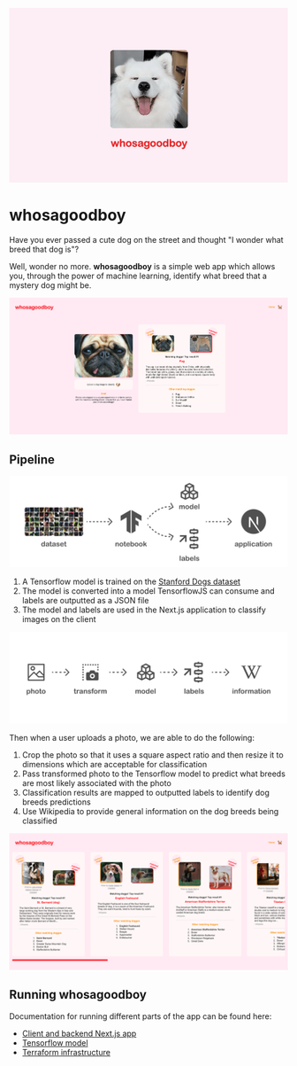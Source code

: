 ![Loading](https://github.com/ryanachten/whosagoodboy/raw/main/docs/wagb_loading.gif?raw=true)

# whosagoodboy

Have you ever passed a cute dog on the street and thought "I wonder what breed that dog is"?

Well, wonder no more. **whosagoodboy** is a simple web app which allows you, through the power of machine learning, identify what breed that a mystery dog might be.

![Upload](https://github.com/ryanachten/whosagoodboy/raw/main/docs/wagb_desktop_upload.png?raw=true)

## Pipeline

![Pipeline](https://github.com/ryanachten/whosagoodboy/raw/main/docs/wagb_pipeline.png?raw=true)

1. A Tensorflow model is trained on the [Stanford Dogs dataset](http://vision.stanford.edu/aditya86/ImageNetDogs/)
2. The model is converted into a model TensorflowJS can consume and labels are outputted as a JSON file
3. The model and labels are used in the Next.js application to classify images on the client

![Upload](https://github.com/ryanachten/whosagoodboy/raw/main/docs/wagb_upload.png?raw=true)

Then when a user uploads a photo, we are able to do the following:

1. Crop the photo so that it uses a square aspect ratio and then resize it to dimensions which are acceptable for classification
2. Pass transformed photo to the Tensorflow model to predict what breeds are most likely associated with the photo
3. Classification results are mapped to outputted labels to identify dog breeds predictions
4. Use Wikipedia to provide general information on the dog breeds being classified

![Gallery](https://github.com/ryanachten/whosagoodboy/raw/main/docs/wagb_desktop_gallery.png?raw=true)

## Running whosagoodboy

Documentation for running different parts of the app can be found here:

- [Client and backend Next.js app ](https://github.com/ryanachten/whosagoodboy/raw/main/app/README.md)
- [Tensorflow model](https://github.com/ryanachten/whosagoodboy/raw/main/model/README.md)
- [Terraform infrastructure](https://github.com/ryanachten/whosagoodboy/raw/main/infra/README.md)

